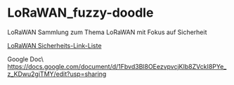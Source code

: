 # LoRaWAN_fuzzy-doodle
LoRaWAN Sammlung zum Thema LoRaWAN mit Fokus auf Sicherheit

[LoRaWAN Sicherheits-Link-Liste](/LinkList_Sicherheit)

Google Doc\\
https://docs.google.com/document/d/1Fbvd3Bl8OEezvpvcjKIb8ZVckI8PYe_z_KDwu2giTMY/edit?usp=sharing
